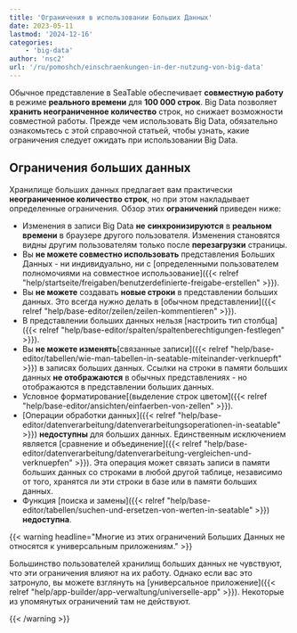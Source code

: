 ```yaml
---
title: 'Ограничения в использовании Больших Данных'
date: 2023-05-11
lastmod: '2024-12-16'
categories:
    - 'big-data'
author: 'nsc2'
url: '/ru/pomoshch/einschraenkungen-in-der-nutzung-von-big-data'
---
```


Обычное представление в SeaTable обеспечивает **совместную работу** в режиме **реального времени** для **100 000 строк**. Big Data позволяет **хранить неограниченное количество** строк, но снижает возможности совместной работы. Прежде чем использовать Big Data, обязательно ознакомьтесь с этой справочной статьей, чтобы узнать, какие ограничения следует ожидать при использовании Big Data.

## Ограничения больших данных

Хранилище больших данных предлагает вам практически **неограниченное количество строк**, но при этом накладывает определенные ограничения. Обзор этих **ограничений** приведен ниже:

- Изменения в записи Big Data **не** **синхронизируются** в **реальном времени** в браузере другого пользователя. Изменения становятся видны другим пользователям только после **перезагрузки** страницы.
- Вы **не можете совместно использовать** представления Больших Данных - ни индивидуально, ни с [определенными пользователем полномочиями на совместное использование]({{< relref "help/startseite/freigaben/benutzerdefinierte-freigabe-erstellen" >}}).
- Вы **не можете** создавать **новые строки** в представлении больших данных. Это всегда нужно делать в [обычном представлении]({{< relref "help/base-editor/zeilen/zeilen-kommentieren" >}}).
- В представлении больших данных нельзя [настроить тип столбца]({{< relref "help/base-editor/spalten/spaltenberechtigungen-festlegen" >}}).
- Вы **не можете изменять**[связанные записи]({{< relref "help/base-editor/tabellen/wie-man-tabellen-in-seatable-miteinander-verknuepft" >}}) в записях больших данных. Ссылки на строки в памяти больших данных **не отображаются** в обычных представлениях - но отображаются в представлении больших данных.
- Условное форматирование[(выделение строк цветом]({{< relref "help/base-editor/ansichten/einfaerben-von-zellen" >}}).
- [Операции обработки данных]({{< relref "help/base-editor/datenverarbeitung/datenverarbeitungsoperationen-in-seatable" >}}) **недоступны** для больших данных. Единственным исключением является [сравнение и объединение]({{< relref "help/base-editor/datenverarbeitung/datenverarbeitung-vergleichen-und-verknuepfen" >}}). Эта операция может связать записи в памяти больших данных со строками в любой другой таблице, независимо от того, хранятся ли эти строки в базе или в памяти больших данных.
- Функция [поиска и замены]({{< relref "help/base-editor/tabellen/suchen-und-ersetzen-von-werten-in-seatable" >}}) **недоступна**.

{{< warning  headline="Многие из этих ограничений Больших Данных не относятся к универсальным приложениям." >}}

Большинство пользователей хранилищ больших данных не чувствуют, что эти ограничения влияют на их работу. Однако если вас это затронуло, вы можете взглянуть на [универсальное приложение]({{< relref "help/app-builder/app-verwaltung/universelle-app" >}}). Некоторые из упомянутых ограничений там не действуют.

{{< /warning >}}
